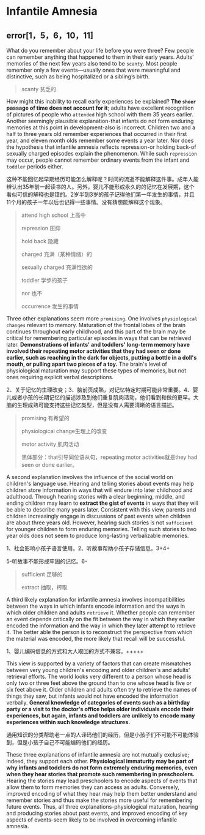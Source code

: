 # Infantile Amnesia

## error[1，5，6，10，11]

What do you remember about your life before you were three? Few people can remember anything that happened to them in their early years. Adults’ memories of the next few years also tend to be `scanty`. Most people remember only a few events—usually ones that were meaningful and distinctive, such as being hospitalized or a sibling’s birth.

> scanty 贫乏的

How might this inability to recall early experiences be explained? **The `sheer` passage of time does not account for it**; adults have excellent recognition of pictures of people who `attended` high school with them 35 years earlier. Another seemingly plausible explanation-that infants do not form enduring memories at this point in development-also is incorrect. Children two and a half to three years old remember experiences that occurred in their first year, and eleven month olds remember some events a year later. Nor does the hypothesis that infantile amnesia reflects repression-or holding back-of sexually charged episodes explain the phenomenon. While such `repression` may occur, people cannot remember ordinary events from the infant and `toddler` periods either.

这种不能回忆起早期经历可能怎么解释呢？时间的流逝不能解释这件事。成年人能辨认出35年前一起读书的人。另外，婴儿不能形成永久的的记忆在发展期，这个看似可信的解释也是错的。2岁半到3岁的孩子记得他们第一年发生的事情，并且11个月的孩子一年以后也记得一些事情。没有猜想能解释这个现象。

> attend high school 上高中
>
> repression 压抑
>
> hold back 隐藏
>
> charged 充满（某种情绪）的
>
> sexually charged 充满性欲的
>
> toddler 学步的孩子
>
> nor 也不
>
> occurrence 发生的事情

Three other explanations seem more `promising`. One involves `physiological changes` relevant to memory. Maturation of the frontal lobes of the brain continues throughout early childhood, and this part of the brain may be critical for remembering particular episodes in ways that can be retrieved later. **Demonstrations of infants' and toddlers' long-term memory have involved their repeating motor activities that they had seen or done earlier, such as reaching in the dark for objects, putting a bottle in a doll's mouth, or pulling apart two pieces of a toy.** The brain's level of physiological maturation may support these types of memories, but not ones requiring explicit verbal descriptions.

2、关于记忆的生理改变；3、脑前页成熟，对记忆特定时期可能非常重要。4、婴儿或者小孩的长期记忆的描述涉及到他们重复肌肉活动，他们看到和做的更早。大脑的生理成熟可能支持这些记忆类型，但是没有人需要清晰的语言描述。

> promising 有希望的
>
> physiological change生理上的改变
>
> motor activity 肌肉活动
>
> 黑体部分：that引导同位语从句，repeating motor activities就是they had seen or done earlier。

A second explanation involves the influence of the social world on children's language use. Hearing and telling stories about events may help children store information in ways that will endure into later childhood and adulthood. Through hearing stories with a clear beginning, middle, and ending children may learn to **extract the gist of events** in ways that they will be able to describe many years later. Consistent with this view, parents and children increasingly engage in discussions of past events when children are about three years old. However, hearing such stories is not `sufficient` for younger children to form enduring memories. Telling such stories to two year olds does not seem to produce long-lasting verbalizable memories.

1、社会影响小孩子语言使用。2、听故事帮助小孩子存储信息。3+4+

5-听故事不能形成牢固的记忆。6-

> sufficient 足够的
>
> extract 抽取，榨取

A third likely explanation for infantile amnesia involves incompatibilities between the ways in which infants encode information and the ways in which older children and adults `retrieve` it. Whether people can remember an event depends critically on the fit between the way in which they earlier encoded the information and the way in which they later attempt to retrieve it. The better able the person is to reconstruct the perspective from which the material was encoded, the more likely that recall will be successful.

1、婴儿编码信息的方式和大人取回的方式不兼容。+++++

This view is supported by a variety of factors that can create mismatches between very young children's encoding and older children's and adults' retrieval efforts. The world looks very different to a person whose head is only two or three feet above the ground than to one whose head is five or six feet above it. Older children and adults often try to retrieve the names of things they saw, but infants would not have encoded the information verbally. **General knowledge of categories of events such as a birthday party or a visit to the doctor's office helps older individuals encode their experiences, but again, infants and toddlers are unlikely to encode many experiences within such knowledge structures.**

通用知识的分类帮助老一点的人译码他们的经历，但是小孩子们不可能不可能体验到，但是小孩子自己不可能编码他们的经历。

These three explanations of infantile amnesia are not mutually exclusive; indeed, they support each other. **Physiological immaturity may be part of why infants and toddlers do not form extremely enduring memories, even when they hear stories that promote such remembering in preschoolers.** Hearing the stories may lead preschoolers to encode aspects of events that allow them to form memories they can access as adults. Conversely, improved encoding of what they hear may help them better understand and remember stories and thus make the stories more useful for remembering future events. Thus, all three explanations-physiological maturation, hearing and producing stories about past events, and improved encoding of key aspects of events-seem likely to be involved in overcoming infantile amnesia.